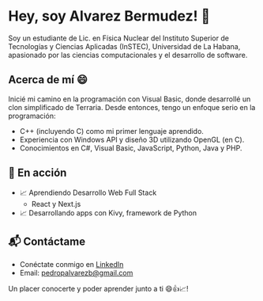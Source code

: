 # Hey, soy Alvarez Bermudez! 👋

Soy un estudiante de Lic. en Física Nuclear del Instituto Superior de Tecnologías y Ciencias Aplicadas (InSTEC), Universidad de La Habana, apasionado por las ciencias computacionales y el desarrollo de software.

## Acerca de mí 😄

Inicié mi camino en la programación con Visual Basic, donde desarrollé un clon simplificado de Terraria. Desde entonces, tengo un enfoque serio en la programación:
- C++ (incluyendo C) como mi primer lenguaje aprendido.
- Experiencia con Windows API y diseño 3D utilizando OpenGL (en C).
- Conocimientos en C#, Visual Basic, JavaScript, Python, Java y PHP. 


## 🌱 En acción

- 📈 Aprendiendo Desarrollo Web Full Stack
  - React y Next.js
- 📈 Desarrollando apps con Kivy, framework de Python

## 📬 Contáctame

- Conéctate conmigo en [LinkedIn](https://www.linkedin.com/in/pedro-pablo-alvarez-bermúdez-57771432b)
- Email: pedropalvarezb@gmail.com

Un placer conocerte y poder aprender junto a ti 😄👍📈! 


